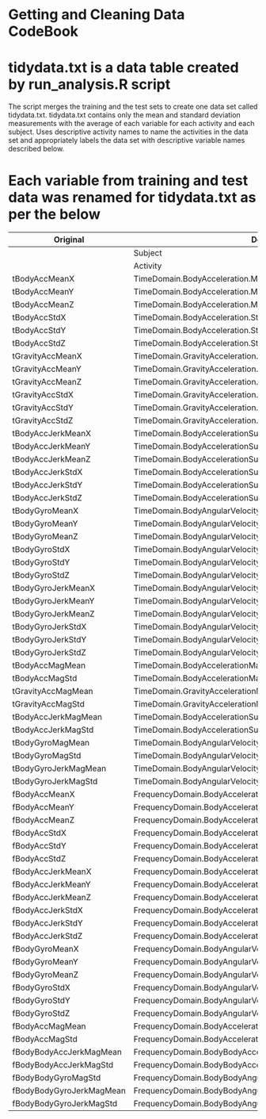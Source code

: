 Getting and Cleaning Data CodeBook
==========================================

# tidydata.txt is a data table created by run_analysis.R script 
The script merges the training and the test sets to create one data set called tidydata.txt. 
tidydata.txt contains only the mean and standard deviation measurements with the average of each variable for each activity and each subject. 
Uses descriptive activity names to name the activities in the data set and appropriately labels the data set with descriptive variable names described below.

# Each variable from training and test data was renamed for tidydata.txt as per the below

| Original | Descriptive rename |  
| ------------- | ------------- |
| |  Subject|                                                                     
| |  Activity|   
| tBodyAccMeanX | TimeDomain.BodyAcceleration.Mean...X|
| tBodyAccMeanY | TimeDomain.BodyAcceleration.Mean...Y|
| tBodyAccMeanZ | TimeDomain.BodyAcceleration.Mean...Z|  
| tBodyAccStdX |  TimeDomain.BodyAcceleration.StandardDeviation...X|  
| tBodyAccStdY |  TimeDomain.BodyAcceleration.StandardDeviation...Y|  
| tBodyAccStdZ |  TimeDomain.BodyAcceleration.StandardDeviation...Z|  
| tGravityAccMeanX |  TimeDomain.GravityAcceleration.Mean...X|   
| tGravityAccMeanY |  TimeDomain.GravityAcceleration.Mean...Y| 
| tGravityAccMeanZ |  TimeDomain.GravityAcceleration.Mean...Z|   
| tGravityAccStdX |  TimeDomain.GravityAcceleration.StandardDeviation...X| 
| tGravityAccStdY |  TimeDomain.GravityAcceleration.StandardDeviation...Y| 
| tGravityAccStdZ |  TimeDomain.GravityAcceleration.StandardDeviation...Z|  
| tBodyAccJerkMeanX |  TimeDomain.BodyAccelerationSudden.Mean...X| 
| tBodyAccJerkMeanY |  TimeDomain.BodyAccelerationSudden.Mean...Y|  
| tBodyAccJerkMeanZ |  TimeDomain.BodyAccelerationSudden.Mean...Z| 
| tBodyAccJerkStdX |  TimeDomain.BodyAccelerationSudden.StandardDeviation...X|  
| tBodyAccJerkStdY |  TimeDomain.BodyAccelerationSudden.StandardDeviation...Y|  
| tBodyAccJerkStdZ |  TimeDomain.BodyAccelerationSudden.StandardDeviation...Z|   
| tBodyGyroMeanX |  TimeDomain.BodyAngularVelocity.Mean...X|   
| tBodyGyroMeanY |  TimeDomain.BodyAngularVelocity.Mean...Y|  
| tBodyGyroMeanZ |  TimeDomain.BodyAngularVelocity.Mean...Z|   
| tBodyGyroStdX |  TimeDomain.BodyAngularVelocity.StandardDeviation...X| 
| tBodyGyroStdY |  TimeDomain.BodyAngularVelocity.StandardDeviation...Y| 
| tBodyGyroStdZ |  TimeDomain.BodyAngularVelocity.StandardDeviation...Z|   
| tBodyGyroJerkMeanX |  TimeDomain.BodyAngularVelocitySudden.Mean...X| 
| tBodyGyroJerkMeanY |  TimeDomain.BodyAngularVelocitySudden.Mean...Y|  
| tBodyGyroJerkMeanZ |  TimeDomain.BodyAngularVelocitySudden.Mean...Z| 
| tBodyGyroJerkStdX |  TimeDomain.BodyAngularVelocitySudden.StandardDeviation...X|
| tBodyGyroJerkStdY |  TimeDomain.BodyAngularVelocitySudden.StandardDeviation...Y| 
| tBodyGyroJerkStdZ |  TimeDomain.BodyAngularVelocitySudden.StandardDeviation...Z|   
| tBodyAccMagMean |  TimeDomain.BodyAccelerationMagnitude.Mean..| 
| tBodyAccMagStd |  TimeDomain.BodyAccelerationMagnitude.StandardDeviation..|  
| tGravityAccMagMean |  TimeDomain.GravityAccelerationMagnitude.Mean..| 
| tGravityAccMagStd |  TimeDomain.GravityAccelerationMagnitude.StandardDeviation..|  
| tBodyAccJerkMagMean |  TimeDomain.BodyAccelerationSuddenMagnitude.Mean..|   
| tBodyAccJerkMagStd |  TimeDomain.BodyAccelerationSuddenMagnitude.StandardDeviation..|  
| tBodyGyroMagMean |  TimeDomain.BodyAngularVelocityMagnitude.Mean..|  
| tBodyGyroMagStd |  TimeDomain.BodyAngularVelocityMagnitude.StandardDeviation..| 
| tBodyGyroJerkMagMean |  TimeDomain.BodyAngularVelocitySuddenMagnitude.Mean..|   
| tBodyGyroJerkMagStd |  TimeDomain.BodyAngularVelocitySuddenMagnitude.StandardDeviation..|  
| fBodyAccMeanX |  FrequencyDomain.BodyAcceleration.Mean...X| 
| fBodyAccMeanY |  FrequencyDomain.BodyAcceleration.Mean...Y| 
| fBodyAccMeanZ |  FrequencyDomain.BodyAcceleration.Mean...Z|  
| fBodyAccStdX |  FrequencyDomain.BodyAcceleration.StandardDeviation...X|  
| fBodyAccStdY |  FrequencyDomain.BodyAcceleration.StandardDeviation...Y|  
| fBodyAccStdZ |  FrequencyDomain.BodyAcceleration.StandardDeviation...Z|  
| fBodyAccJerkMeanX |  FrequencyDomain.BodyAccelerationSudden.Mean...X|  
| fBodyAccJerkMeanY |  FrequencyDomain.BodyAccelerationSudden.Mean...Y| 
| fBodyAccJerkMeanZ |  FrequencyDomain.BodyAccelerationSudden.Mean...Z|  
| fBodyAccJerkStdX |  FrequencyDomain.BodyAccelerationSudden.StandardDeviation...X|    
| fBodyAccJerkStdY |  FrequencyDomain.BodyAccelerationSudden.StandardDeviation...Y|   
| fBodyAccJerkStdZ |  FrequencyDomain.BodyAccelerationSudden.StandardDeviation...Z|  
| fBodyGyroMeanX |  FrequencyDomain.BodyAngularVelocity.Mean...X|   
| fBodyGyroMeanY |  FrequencyDomain.BodyAngularVelocity.Mean...Y|    
| fBodyGyroMeanZ |  FrequencyDomain.BodyAngularVelocity.Mean...Z|     
| fBodyGyroStdX |  FrequencyDomain.BodyAngularVelocity.StandardDeviation...X|  
| fBodyGyroStdY |  FrequencyDomain.BodyAngularVelocity.StandardDeviation...Y|  
| fBodyGyroStdZ |  FrequencyDomain.BodyAngularVelocity.StandardDeviation...Z| 
| fBodyAccMagMean |  FrequencyDomain.BodyAccelerationMagnitude.Mean..| 
| fBodyAccMagStd | FrequencyDomain.BodyAccelerationMagnitude.StandardDeviation..| 
| fBodyBodyAccJerkMagMean | FrequencyDomain.BodyBodyAccelerationSuddenMagnitude.Mean.. | 
| fBodyBodyAccJerkMagStd | FrequencyDomain.BodyBodyAccelerationSuddenMagnitude.StandardDeviation.. | 
| fBodyBodyGyroMagStd  | FrequencyDomain.BodyBodyAngularVelocityMagnitude.StandardDeviation.. | 
| fBodyBodyGyroJerkMagMean | FrequencyDomain.BodyBodyAngularVelocitySuddenMagnitude.Mean.. | 
| fBodyBodyGyroJerkMagStd | FrequencyDomain.BodyBodyAngularVelocitySuddenMagnitude.StandardDeviation.. |
